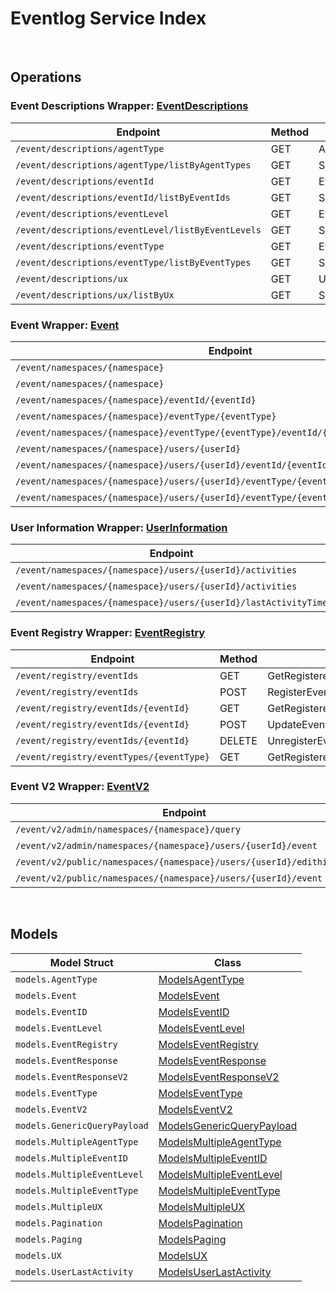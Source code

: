 # Eventlog Service Index

&nbsp;

## Operations

### Event Descriptions Wrapper:  [EventDescriptions](../services-api/pkg/service/eventlog/eventDescriptions.go)
| Endpoint | Method | ID | Class | Wrapper |
|---|---|---|---|---|
| `/event/descriptions/agentType` | GET | AgentTypeDescriptionHandlerShort | [AgentTypeDescriptionHandlerShort](../eventlog-sdk/pkg/eventlogclient/event_descriptions/event_descriptions_client.go) | [AgentTypeDescriptionHandlerShort](../services-api/pkg/service/eventlog/eventDescriptions.go) |
| `/event/descriptions/agentType/listByAgentTypes` | GET | SpecificAgentTypeDescriptionHandlerShort | [SpecificAgentTypeDescriptionHandlerShort](../eventlog-sdk/pkg/eventlogclient/event_descriptions/event_descriptions_client.go) | [SpecificAgentTypeDescriptionHandlerShort](../services-api/pkg/service/eventlog/eventDescriptions.go) |
| `/event/descriptions/eventId` | GET | EventIDDescriptionHandlerShort | [EventIDDescriptionHandlerShort](../eventlog-sdk/pkg/eventlogclient/event_descriptions/event_descriptions_client.go) | [EventIDDescriptionHandlerShort](../services-api/pkg/service/eventlog/eventDescriptions.go) |
| `/event/descriptions/eventId/listByEventIds` | GET | SpecificEventIDDescriptionHandlerShort | [SpecificEventIDDescriptionHandlerShort](../eventlog-sdk/pkg/eventlogclient/event_descriptions/event_descriptions_client.go) | [SpecificEventIDDescriptionHandlerShort](../services-api/pkg/service/eventlog/eventDescriptions.go) |
| `/event/descriptions/eventLevel` | GET | EventLevelDescriptionHandlerShort | [EventLevelDescriptionHandlerShort](../eventlog-sdk/pkg/eventlogclient/event_descriptions/event_descriptions_client.go) | [EventLevelDescriptionHandlerShort](../services-api/pkg/service/eventlog/eventDescriptions.go) |
| `/event/descriptions/eventLevel/listByEventLevels` | GET | SpecificEventLevelDescriptionHandlerShort | [SpecificEventLevelDescriptionHandlerShort](../eventlog-sdk/pkg/eventlogclient/event_descriptions/event_descriptions_client.go) | [SpecificEventLevelDescriptionHandlerShort](../services-api/pkg/service/eventlog/eventDescriptions.go) |
| `/event/descriptions/eventType` | GET | EventTypeDescriptionHandlerShort | [EventTypeDescriptionHandlerShort](../eventlog-sdk/pkg/eventlogclient/event_descriptions/event_descriptions_client.go) | [EventTypeDescriptionHandlerShort](../services-api/pkg/service/eventlog/eventDescriptions.go) |
| `/event/descriptions/eventType/listByEventTypes` | GET | SpecificEventTypeDescriptionHandlerShort | [SpecificEventTypeDescriptionHandlerShort](../eventlog-sdk/pkg/eventlogclient/event_descriptions/event_descriptions_client.go) | [SpecificEventTypeDescriptionHandlerShort](../services-api/pkg/service/eventlog/eventDescriptions.go) |
| `/event/descriptions/ux` | GET | UXNameDescriptionHandlerShort | [UXNameDescriptionHandlerShort](../eventlog-sdk/pkg/eventlogclient/event_descriptions/event_descriptions_client.go) | [UXNameDescriptionHandlerShort](../services-api/pkg/service/eventlog/eventDescriptions.go) |
| `/event/descriptions/ux/listByUx` | GET | SpecificUXDescriptionHandlerShort | [SpecificUXDescriptionHandlerShort](../eventlog-sdk/pkg/eventlogclient/event_descriptions/event_descriptions_client.go) | [SpecificUXDescriptionHandlerShort](../services-api/pkg/service/eventlog/eventDescriptions.go) |

### Event Wrapper:  [Event](../services-api/pkg/service/eventlog/event.go)
| Endpoint | Method | ID | Class | Wrapper |
|---|---|---|---|---|
| `/event/namespaces/{namespace}` | GET | GetEventByNamespaceHandlerShort | [GetEventByNamespaceHandlerShort](../eventlog-sdk/pkg/eventlogclient/event/event_client.go) | [GetEventByNamespaceHandlerShort](../services-api/pkg/service/eventlog/event.go) |
| `/event/namespaces/{namespace}` | POST | PostEventHandlerShort | [PostEventHandlerShort](../eventlog-sdk/pkg/eventlogclient/event/event_client.go) | [PostEventHandlerShort](../services-api/pkg/service/eventlog/event.go) |
| `/event/namespaces/{namespace}/eventId/{eventId}` | GET | GetEventByEventIDHandlerShort | [GetEventByEventIDHandlerShort](../eventlog-sdk/pkg/eventlogclient/event/event_client.go) | [GetEventByEventIDHandlerShort](../services-api/pkg/service/eventlog/event.go) |
| `/event/namespaces/{namespace}/eventType/{eventType}` | GET | GetEventByEventTypeHandlerShort | [GetEventByEventTypeHandlerShort](../eventlog-sdk/pkg/eventlogclient/event/event_client.go) | [GetEventByEventTypeHandlerShort](../services-api/pkg/service/eventlog/event.go) |
| `/event/namespaces/{namespace}/eventType/{eventType}/eventId/{eventId}` | GET | GetEventByEventTypeAndEventIDHandlerShort | [GetEventByEventTypeAndEventIDHandlerShort](../eventlog-sdk/pkg/eventlogclient/event/event_client.go) | [GetEventByEventTypeAndEventIDHandlerShort](../services-api/pkg/service/eventlog/event.go) |
| `/event/namespaces/{namespace}/users/{userId}` | GET | GetEventByUserIDHandlerShort | [GetEventByUserIDHandlerShort](../eventlog-sdk/pkg/eventlogclient/event/event_client.go) | [GetEventByUserIDHandlerShort](../services-api/pkg/service/eventlog/event.go) |
| `/event/namespaces/{namespace}/users/{userId}/eventId/{eventId}` | GET | GetEventByUserIDAndEventIDHandlerShort | [GetEventByUserIDAndEventIDHandlerShort](../eventlog-sdk/pkg/eventlogclient/event/event_client.go) | [GetEventByUserIDAndEventIDHandlerShort](../services-api/pkg/service/eventlog/event.go) |
| `/event/namespaces/{namespace}/users/{userId}/eventType/{eventType}` | GET | GetEventByUserIDAndEventTypeHandlerShort | [GetEventByUserIDAndEventTypeHandlerShort](../eventlog-sdk/pkg/eventlogclient/event/event_client.go) | [GetEventByUserIDAndEventTypeHandlerShort](../services-api/pkg/service/eventlog/event.go) |
| `/event/namespaces/{namespace}/users/{userId}/eventType/{eventType}/eventId/{eventId}` | GET | GetEventByUserEventIDAndEventTypeHandlerShort | [GetEventByUserEventIDAndEventTypeHandlerShort](../eventlog-sdk/pkg/eventlogclient/event/event_client.go) | [GetEventByUserEventIDAndEventTypeHandlerShort](../services-api/pkg/service/eventlog/event.go) |

### User Information Wrapper:  [UserInformation](../services-api/pkg/service/eventlog/userInformation.go)
| Endpoint | Method | ID | Class | Wrapper |
|---|---|---|---|---|
| `/event/namespaces/{namespace}/users/{userId}/activities` | GET | GetUserActivitiesHandlerShort | [GetUserActivitiesHandlerShort](../eventlog-sdk/pkg/eventlogclient/user_information/user_information_client.go) | [GetUserActivitiesHandlerShort](../services-api/pkg/service/eventlog/userInformation.go) |
| `/event/namespaces/{namespace}/users/{userId}/activities` | DELETE | DeleteUserActivitiesHandlerShort | [DeleteUserActivitiesHandlerShort](../eventlog-sdk/pkg/eventlogclient/user_information/user_information_client.go) | [DeleteUserActivitiesHandlerShort](../services-api/pkg/service/eventlog/userInformation.go) |
| `/event/namespaces/{namespace}/users/{userId}/lastActivityTime` | GET | LastUserActivityTimeHandlerShort | [LastUserActivityTimeHandlerShort](../eventlog-sdk/pkg/eventlogclient/user_information/user_information_client.go) | [LastUserActivityTimeHandlerShort](../services-api/pkg/service/eventlog/userInformation.go) |

### Event Registry Wrapper:  [EventRegistry](../services-api/pkg/service/eventlog/eventRegistry.go)
| Endpoint | Method | ID | Class | Wrapper |
|---|---|---|---|---|
| `/event/registry/eventIds` | GET | GetRegisteredEventsHandlerShort | [GetRegisteredEventsHandlerShort](../eventlog-sdk/pkg/eventlogclient/event_registry/event_registry_client.go) | [GetRegisteredEventsHandlerShort](../services-api/pkg/service/eventlog/eventRegistry.go) |
| `/event/registry/eventIds` | POST | RegisterEventHandlerShort | [RegisterEventHandlerShort](../eventlog-sdk/pkg/eventlogclient/event_registry/event_registry_client.go) | [RegisterEventHandlerShort](../services-api/pkg/service/eventlog/eventRegistry.go) |
| `/event/registry/eventIds/{eventId}` | GET | GetRegisteredEventIDHandlerShort | [GetRegisteredEventIDHandlerShort](../eventlog-sdk/pkg/eventlogclient/event_registry/event_registry_client.go) | [GetRegisteredEventIDHandlerShort](../services-api/pkg/service/eventlog/eventRegistry.go) |
| `/event/registry/eventIds/{eventId}` | POST | UpdateEventRegistryHandlerShort | [UpdateEventRegistryHandlerShort](../eventlog-sdk/pkg/eventlogclient/event_registry/event_registry_client.go) | [UpdateEventRegistryHandlerShort](../services-api/pkg/service/eventlog/eventRegistry.go) |
| `/event/registry/eventIds/{eventId}` | DELETE | UnregisterEventIDHandlerShort | [UnregisterEventIDHandlerShort](../eventlog-sdk/pkg/eventlogclient/event_registry/event_registry_client.go) | [UnregisterEventIDHandlerShort](../services-api/pkg/service/eventlog/eventRegistry.go) |
| `/event/registry/eventTypes/{eventType}` | GET | GetRegisteredEventsByEventTypeHandlerShort | [GetRegisteredEventsByEventTypeHandlerShort](../eventlog-sdk/pkg/eventlogclient/event_registry/event_registry_client.go) | [GetRegisteredEventsByEventTypeHandlerShort](../services-api/pkg/service/eventlog/eventRegistry.go) |

### Event V2 Wrapper:  [EventV2](../services-api/pkg/service/eventlog/eventV2.go)
| Endpoint | Method | ID | Class | Wrapper |
|---|---|---|---|---|
| `/event/v2/admin/namespaces/{namespace}/query` | POST | QueryEventStreamHandlerShort | [QueryEventStreamHandlerShort](../eventlog-sdk/pkg/eventlogclient/event_v2/event_v2_client.go) | [QueryEventStreamHandlerShort](../services-api/pkg/service/eventlog/eventV2.go) |
| `/event/v2/admin/namespaces/{namespace}/users/{userId}/event` | GET | GetEventSpecificUserV2HandlerShort | [GetEventSpecificUserV2HandlerShort](../eventlog-sdk/pkg/eventlogclient/event_v2/event_v2_client.go) | [GetEventSpecificUserV2HandlerShort](../services-api/pkg/service/eventlog/eventV2.go) |
| `/event/v2/public/namespaces/{namespace}/users/{userId}/edithistory` | GET | GetPublicEditHistoryShort | [GetPublicEditHistoryShort](../eventlog-sdk/pkg/eventlogclient/event_v2/event_v2_client.go) | [GetPublicEditHistoryShort](../services-api/pkg/service/eventlog/eventV2.go) |
| `/event/v2/public/namespaces/{namespace}/users/{userId}/event` | GET | GetUserEventsV2PublicShort | [GetUserEventsV2PublicShort](../eventlog-sdk/pkg/eventlogclient/event_v2/event_v2_client.go) | [GetUserEventsV2PublicShort](../services-api/pkg/service/eventlog/eventV2.go) |


&nbsp;  

## Models

| Model Struct | Class |
|---|---|
| `models.AgentType` | [ModelsAgentType ](../eventlog-sdk/pkg/eventlogclientmodels/models_agent_type.go) |
| `models.Event` | [ModelsEvent ](../eventlog-sdk/pkg/eventlogclientmodels/models_event.go) |
| `models.EventID` | [ModelsEventID ](../eventlog-sdk/pkg/eventlogclientmodels/models_event_id.go) |
| `models.EventLevel` | [ModelsEventLevel ](../eventlog-sdk/pkg/eventlogclientmodels/models_event_level.go) |
| `models.EventRegistry` | [ModelsEventRegistry ](../eventlog-sdk/pkg/eventlogclientmodels/models_event_registry.go) |
| `models.EventResponse` | [ModelsEventResponse ](../eventlog-sdk/pkg/eventlogclientmodels/models_event_response.go) |
| `models.EventResponseV2` | [ModelsEventResponseV2 ](../eventlog-sdk/pkg/eventlogclientmodels/models_event_response_v2.go) |
| `models.EventType` | [ModelsEventType ](../eventlog-sdk/pkg/eventlogclientmodels/models_event_type.go) |
| `models.EventV2` | [ModelsEventV2 ](../eventlog-sdk/pkg/eventlogclientmodels/models_event_v2.go) |
| `models.GenericQueryPayload` | [ModelsGenericQueryPayload ](../eventlog-sdk/pkg/eventlogclientmodels/models_generic_query_payload.go) |
| `models.MultipleAgentType` | [ModelsMultipleAgentType ](../eventlog-sdk/pkg/eventlogclientmodels/models_multiple_agent_type.go) |
| `models.MultipleEventID` | [ModelsMultipleEventID ](../eventlog-sdk/pkg/eventlogclientmodels/models_multiple_event_id.go) |
| `models.MultipleEventLevel` | [ModelsMultipleEventLevel ](../eventlog-sdk/pkg/eventlogclientmodels/models_multiple_event_level.go) |
| `models.MultipleEventType` | [ModelsMultipleEventType ](../eventlog-sdk/pkg/eventlogclientmodels/models_multiple_event_type.go) |
| `models.MultipleUX` | [ModelsMultipleUX ](../eventlog-sdk/pkg/eventlogclientmodels/models_multiple_ux.go) |
| `models.Pagination` | [ModelsPagination ](../eventlog-sdk/pkg/eventlogclientmodels/models_pagination.go) |
| `models.Paging` | [ModelsPaging ](../eventlog-sdk/pkg/eventlogclientmodels/models_paging.go) |
| `models.UX` | [ModelsUX ](../eventlog-sdk/pkg/eventlogclientmodels/models_ux.go) |
| `models.UserLastActivity` | [ModelsUserLastActivity ](../eventlog-sdk/pkg/eventlogclientmodels/models_user_last_activity.go) |

